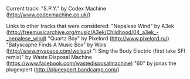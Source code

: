 Current track:
"S.P.Y." by Codex Machine (http://www.codexmachine.co.uk/)

Links to other tracks that were considered:
"Nepalese Wind" by A3ek (http://freemusicarchive.org/music/A3ek/Childhood/04_a3ek_-_nepalese_wind)
"Quartz Boy" by Pixelord (http://www.pixelord.ru/)
"Batyscaphe Finds A Music Box" by Wols (http://www.myspace.com/wolsup)
"I Sing the Body Electric (first take SFI remix)" by Waste Disposal Machine (https://www.facebook.com/wastedisposalmachine)
"60" by jonas the plugexpert (http://plugexpert.bandcamp.com/)